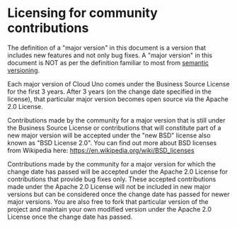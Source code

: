 # Licensing for community contributions

The definition of a "major version" in this document is a version that includes new features and not only bug fixes.
A "major version" in this document is NOT as per the definition familiar to most from [semantic versioning](https://semver.org).

Each major version of Cloud Uno comes under the Business Source License for the first 3 years.
After 3 years (on the change date specified in the license), that particular major version becomes open source via the Apache 2.0 License.

Contributions made by the community for a major version that is still under the Business Source License or
contributions that will constitute part of a new major version
will be accepted under the "new BSD" license also known as "BSD License 2.0". 
You can find out more about BSD licenses from Wikipedia here:
https://en.wikipedia.org/wiki/BSD_licenses

Contributions made by the community for a major version for which the change date has passed will be accepted
under the Apache 2.0 License for contributions that provide bug fixes only.
These accepted contributions made under the Apache 2.0 License will not be included in new major versions but can be considered once
the change date has passed for newer major versions.
You are also free to fork that particular version of the project and maintain your own modified version 
under the Apache 2.0 License once the change date has passed.
